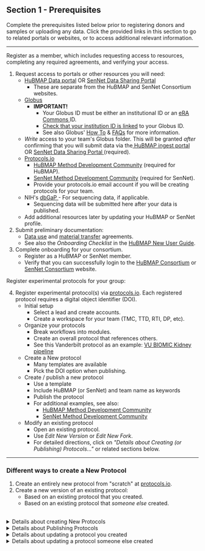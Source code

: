 ## Section 1 - Prerequisites
Complete the prerequisites listed below prior to registering donors and samples or uploading any data.
Click the provided links in this section to go to related portals or websites, or to access additional relevant information.
<hr>

Register as a member, which includes requesting access to resources, completing any required agreements, and verifying your access.
  1. Request access to portals or other resources you will need:
     - <a href="http://portal.hubmapconsortium.org">HuBMAP Data portal</a> OR <a href="http://data.sennetconsortium.org">SenNet Data Sharing Portal</a>
       - These are separate from the HuBMAP and SenNet Consortium websites.
     - <a href="https://www.globus.org/">Globus</a>
       - **IMPORTANT!**
           - Your Globus ID must be either an institutional ID or an <a href="https://www.era.nih.gov/"> eRA Commons </a> ID.
           - <a href="https://docs.globus.org/how-to/link-to-existing/">Check that your institution ID is linked</a> to your Globus ID.
           - See also Globus' <a href="https://docs.globus.org/how-to/">How To</a> & <a href="https://docs.globus.org/faq/">FAQs</a> for more information.
     - <em>Write</em> access to your team's Globus folder. This will be granted <em>after</em> confirming that you will submit data via the<a href="http://ingest.hubmapconsortium.org/"> HuBMAP ingest portal </a> OR <a href="http://data.sennetconsortium.org">SenNet Data Sharing Portal </a> (required).
     - <a href="http://protocols.io">Protocols.io</a>
       - <a href="https://www.protocols.io/workspaces/human-biomolecular-atlas-program-hubmap-method-development">HuBMAP Method Development Community</a> (required for HuBMAP).
       - <a href="https://www.protocols.io/workspaces/cellular-senescence-network-sennet-method-develo">SenNet Method Development Community</a> (required for SenNet).
       - Provide your protocols.io email account if you will be creating protocols for your team.
     - NIH's <a href="https://dbgap.ncbi.nlm.nih.gov/aa/wga.cgi?page=login">dbGaP </a>- For sequencing data, if applicable.
         - Sequencing data will be submitted here after your data is published.
     - Add additional resources later by updating your HuBMAP or SenNet profile.
  2. Submit preliminary documentation:
     - <a href="https://hubmapconsortium.org/wp-content/uploads/2020/06/DUA_FINAL_2020_02_03_for_Signature.pdf">Data use</a> and <a href="https://hubmapconsortium.org/wp-content/uploads/2020/08/MTA.pdf">material transfer</a> agreements.
     - See also the <em>Onboarding Checklist</em> in the <a href="https://docs.google.com/document/d/1ew6erXdwt38b8reiiH38NUeab4TD5ot-nv59M444j0Y/edit#heading=h.ym9gyx39h7t3">HuBMAP New User Guide</a>.
  3. Complete onboarding for your consortium.
      - Register as a HuBMAP or SenNet member.
      - Verify that you can successfully login to the <a href="https://hubmapconsortium.org/"> HuBMAP Consortium</a> or <a href="https://sennetconsortium.org/"> SenNet Consortium</a> website.

  Register experimental protocols for your group:
        
  4. Register experimental protocol(s) via <a href="https://www.protocols.io/welcome">protocols.io</a>. Each registered protocol requires a digital object identifier (DOI).
     - Initial setup
         - Select a lead and create accounts.
         - Create a workspace for your team (TMC, TTD, RTI, DP, etc).
      - Organize your protocols
          - Break workflows into modules.
          - Create an overall protocol that references others.
          - See this Vanderbilt protocol as an example: <a href="https://dx.doi.org/10.17504/protocols.io.bfskjncw">VU BIOMIC Kidney pipeline</a>
       - Create a New protocol
          - Many templates are available
          - Pick the DOI option when publishing.
        - Create / publish a new protocol
          - Use a template
          - Include HuBMAP (or SenNet) and team name as keywords
          - Publish the protocol
          - For additional examples, see also:
            - <a href="https://www.protocols.io/workspaces/human-biomolecular-atlas-program-hubmap-method-development">HuBMAP Method Development Community</a>
            - <a href="https://www.protocols.io/workspaces/cellular-senescence-network-sennet-method-develo">SenNet Method Development Community</a></li>
        - Modify an existing protocol
          - Open an existing protocol.
          - Use <em>Edit New Version</em> or <em>Edit New Fork</em>.
          - For detailed directions, click on <em>"Details about Creating (or Publishing) Protocols..."</em> or related sections below.

<hr>
  
### Different ways to create a New Protocol 

1. Create an entirely new protocol from "scratch" at [protocols.io](http://protocols.io/).
2. Create a new version of an existing protocol:
    - Based on an existing protocol that you created.
    - Based on an existing protocol that _someone else_ created.
  
<br />
<details>
<summary>Details about creating New Protocols</summary>

<h3 id="Create-New-Protocol">Creating an entirely new protocol (from "scratch"):</h3>

1. Log into protocols.io Using your protocols.io login registered with your consortium.
2. Select your Workspace:
   - Click the HuBMAP icon for the HuBMAP Workspace
   - Click the SenNet icon for the SenNet Workspace
   - If you do not see your icon you have not been added to the group - Contact your helpdesk for assistance.
3. Click the **NEW +** button at the top and select **New protocol**.
4. Select a template option:
   - There are several template options for a protocol.
   - The option selected determines the tool widgets shown on the right.
5. Rename the protocol from “untitled protocol” to something more descriptive so the protocol saves properly.
6. A series of tabs displays under the protocol title: (_Description, Guidelines..., Materials, etc._)
   - Fill in information for all tabs shown
   - Under _Description > Keywords_ enter your consortium and group (TMC, etc.)
7. Publishing - When you are satisfied that the protocol is complete...
   - Select **MORE > Publish**
   - Publishing is a multistep process (see below).

**IMPORTANT:** Once published, a protocol cannot be deleted or edited, only versioned.
</details>

<details>
<summary>Details about Publishing Protocols</summary>

### Publishing your new protocol:

1. Publish type - select **With DOI**. <br> **IMPORTANT:** HuBMAP and SenNet protocols MUST be assigned a DOI.
    - This is required to register a donor (or source) and samples.
    - This is required to submit assay metadata to the HIVE or CODCC.
2. Set authors - Multiple authors may be added in order of importance.
   - You can drag-and-drop authors to reorder.
3. Status - Select _Working, In Development,_ or _Other_.
4. Research study - Select _Research_ (most likely) or _Non-Research_.
5. Add workspaces - _Show_ and _Share_ the protocol on the HuBMAP (or SenNet) Workspace.
   - You can also show or share the protocol on any other workspace, if desired.
6. Publish - Publish the protocol.
</details>

<details>

<summary>Details about updating a protocol you created</summary>

### Revise a Protocol you created previously

1. Navigate to the protocol on [protocols.io](http://protocols.io/).
   - Click on the protocol to select it.
2. Select **New Version > Create New Version > Edit New Version**.
3. Re-publish - Make any changes needed and republish the protocol.
   - The process is virtually identical to the <a href="https://github.com/hubmapconsortium/data_submission_guide/edit/main/Section1.md/#Create-New-Protocol">Create a new Protocol</a> process.
</details>

<details>

<summary>Details about updating a protocol someone else created</summary>

### Create a new protocol based on someone else's Protocol 

1. Navigate to the protocol on [protocols.io](http://protocols.io/).
   - Click on the protocol to select it.
2. Select **Copy/Fork > Make a Fork**
   - Select where to store the copied protocol
   - Select **Edit New Fork**
4. Re-publish - Make any changes needed and republish the protocol.
   - The process is virtually identical to the <a href="https://github.com/hubmapconsortium/data_submission_guide/edit/main/Section1.md/#Create-New-Protocol">Create a new Protocol</a> process.
  
</details>
